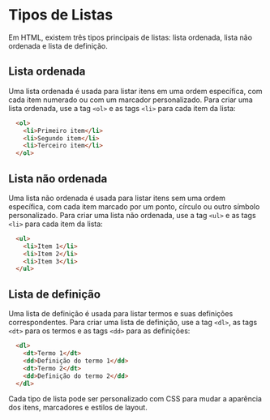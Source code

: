 # Tipos de Listas

Em HTML, existem três tipos principais de listas: lista ordenada, lista não ordenada e lista de definição.

## Lista ordenada

Uma lista ordenada é usada para listar itens em uma ordem específica, com cada item numerado ou com um marcador personalizado. Para criar uma lista ordenada, use a tag `<ol>` e as tags `<li>` para cada item da lista:

```html
  <ol>
    <li>Primeiro item</li>
    <li>Segundo item</li>
    <li>Terceiro item</li>
  </ol>
```

## Lista não ordenada

Uma lista não ordenada é usada para listar itens sem uma ordem específica, com cada item marcado por um ponto, círculo ou outro símbolo personalizado. Para criar uma lista não ordenada, use a tag `<ul>` e as tags `<li>` para cada item da lista:

```html
  <ul>
    <li>Item 1</li>
    <li>Item 2</li>
    <li>Item 3</li>
  </ul>
```

## Lista de definição

Uma lista de definição é usada para listar termos e suas definições correspondentes. Para criar uma lista de definição, use a tag `<dl>`, as tags `<dt>` para os termos e as tags `<dd>` para as definições:

```html
  <dl>
    <dt>Termo 1</dt>
    <dd>Definição do termo 1</dd>
    <dt>Termo 2</dt>
    <dd>Definição do termo 2</dd>
  </dl>
```

Cada tipo de lista pode ser personalizado com CSS para mudar a aparência dos itens, marcadores e estilos de layout.
